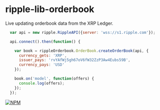 # ripple-lib-orderbook

Live updating orderbook data from the XRP Ledger.

```javascript
  var api = new ripple.RippleAPI({server: 'wss://s1.ripple.com'});

  api.connect().then(function() {

    var book = rippleOrderbook.OrderBook.createOrderBook(api, {
      currency_gets: 'XRP',
      issuer_pays: 'rvYAfWj5gh67oV6fW32ZzP3Aw4Eubs59B',
      currency_pays: 'USD'
    });

    book.on('model', function(offers) {
      console.log(offers);
    });
  });
```

[![NPM](https://nodei.co/npm/ripple-lib-orderbook.png)](https://www.npmjs.org/package/ripple-lib-orderbook)

